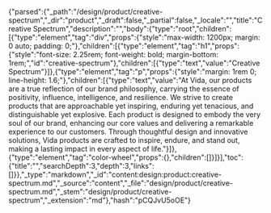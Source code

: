 {"parsed":{"_path":"/design/product/creative-spectrum","_dir":"product","_draft":false,"_partial":false,"_locale":"","title":"Creative Spectrum","description":"","body":{"type":"root","children":[{"type":"element","tag":"div","props":{"style":"max-width: 1200px; margin: 0 auto; padding: 0;"},"children":[{"type":"element","tag":"h1","props":{"style":"font-size: 2.25rem; font-weight: bold; margin-bottom: 1rem;","id":"creative-spectrum"},"children":[{"type":"text","value":"Creative Spectrum"}]},{"type":"element","tag":"p","props":{"style":"margin: 1rem 0; line-height: 1.6;"},"children":[{"type":"text","value":"At Vida, our products are a true reflection of our brand philosophy, carrying the essence of positivity, influence, intelligence, and resilience. We strive to create products that are approachable yet inspiring, enduring yet tenacious, and distinguishable yet explosive. Each product is designed to embody the very soul of our brand, enhancing our core values and delivering a remarkable experience to our customers. Through thoughtful design and innovative solutions, Vida products are crafted to inspire, endure, and stand out, making a lasting impact in every aspect of life."}]},{"type":"element","tag":"color-wheel","props":{},"children":[]}]}],"toc":{"title":"","searchDepth":3,"depth":3,"links":[]}},"_type":"markdown","_id":"content:design:product:creative-spectrum.md","_source":"content","_file":"design/product/creative-spectrum.md","_stem":"design/product/creative-spectrum","_extension":"md"},"hash":"pCQJvU5oOE"}